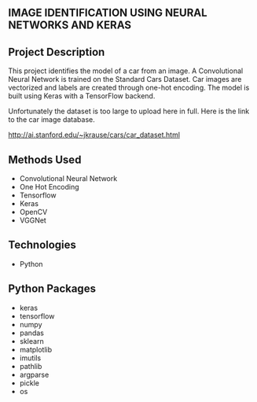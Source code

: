 ## IMAGE IDENTIFICATION USING NEURAL NETWORKS AND KERAS

## Project Description
This project identifies the model of a car from an image.  A Convolutional Neural Network is trained on the Standard Cars Dataset.  Car images are vectorized and labels are created through one-hot encoding.  The model is built using Keras with a TensorFlow backend.

Unfortunately the dataset is too large to upload here in full.  Here is the link to the car image database.

http://ai.stanford.edu/~jkrause/cars/car_dataset.html

## Methods Used
* Convolutional Neural Network
* One Hot Encoding
* Tensorflow
* Keras
* OpenCV
* VGGNet

## Technologies
* Python

## Python Packages
* keras
* tensorflow
* numpy
* pandas
* sklearn
* matplotlib
* imutils
* pathlib
* argparse
* pickle
* os